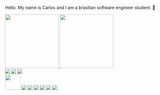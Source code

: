 Hello. My name is Carlos and I am a brasilian software engineer student. 👋

<body>
<div>
  <a href="https://github.com/carlosyamanaka">
  <img height="175em" src="https://github-readme-stats.vercel.app/api/top-langs/?username=carlosyamanaka&layout=compact&langs_count=7&theme=dracula"/>
  <img height="175em" src="https://github-readme-stats.vercel.app/api?username=carlosyamanaka&show_icons=true&theme=dracula&include_all_commits=true&count_private=true"/>
</div>
  
<div>
  <a href="https://instagram.com/carlosyamanaka10" target="_blank"><img src="https://img.shields.io/badge/-Instagram-%23E4405F?style=for-the-   badge&logo=instagram&logoColor=white" target="_blank"></a>
  <a href = "mailto:carlosyamanaka10@gmail.com"><img src="https://img.shields.io/badge/Gmail-D14836?style=for-the-badge&logo=gmail&logoColor=white" target="_blank"></a>
  <a href="https://www.linkedin.com/in/carlos-yamanaka-59b3b1237/" target="_blank"><img src="https://img.shields.io/badge/-LinkedIn-%230077B5?style=for-the-badge&logo=linkedin&logoColor=white" target="_blank"></a>   
</div>

<div class="linguagens">
  <img src="https://cdn.jsdelivr.net/gh/devicons/devicon/icons/c/c-original.svg" height = "50" width = "50">
  <img src="https://cdn.jsdelivr.net/gh/devicons/devicon/icons/mysql/mysql-original.svg" />
  <img src="https://cdn.jsdelivr.net/gh/devicons/devicon/icons/postgresql/postgresql-original.svg" />
  <img src="https://cdn.jsdelivr.net/gh/devicons/devicon/icons/java/java-original.svg" />
  <img src="https://cdn.jsdelivr.net/gh/devicons/devicon/icons/javascript/javascript-original.svg" />
  <img src="https://cdn.jsdelivr.net/gh/devicons/devicon/icons/html5/html5-original.svg" />
  <img src="https://cdn.jsdelivr.net/gh/devicons/devicon/icons/css3/css3-original.svg" />
          
</div>
  </body>
